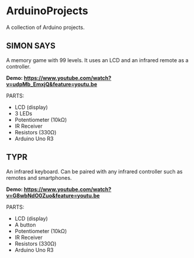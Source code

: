 # ArduinoProjects
A collection of Arduino projects.

## SIMON SAYS
A memory game with 99 levels. It uses an LCD and an infrared remote as a controller.

**Demo: https://www.youtube.com/watch?v=udpMb_EmxjQ&feature=youtu.be**

PARTS:
- LCD (display)
- 3 LEDs
- Potentiometer (10kΩ)
- IR Receiver
- Resistors (330Ω)
- Arduino Uno R3

## TYPR
An infrared keyboard. Can be paired with any infrared controller such as remotes and smartphones.

**Demo: https://www.youtube.com/watch?v=G8wbNdO0Zuo&feature=youtu.be**

PARTS:
- LCD (display)
- A button
- Potentiometer (10kΩ)
- IR Receiver
- Resistors (330Ω)
- Arduino Uno R3
